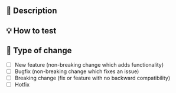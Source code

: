 ## 📃 Description

<!--
If any changes are needed to test the PR, enter them here.
This section can be removed if it's irrelevant
-->

## 💡 How to test

<!--
Select the type of change this PR contains.
-->

## 🔨 Type of change

- [ ] New feature (non-breaking change which adds functionality)
- [ ] Bugfix (non-breaking change which fixes an issue)
- [ ] Breaking change (fix or feature with no backward compatibility)
- [ ] Hotfix
